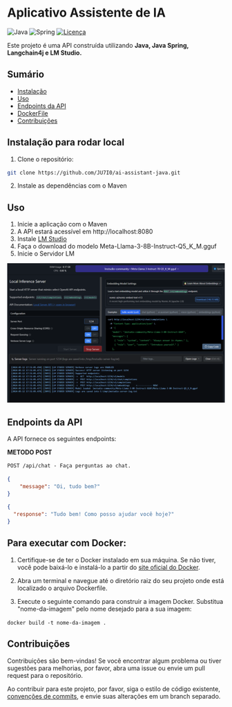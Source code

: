 # Aplicativo Assistente de IA

![Java](https://img.shields.io/badge/java-%23ED8B00.svg?style=for-the-badge&logo=openjdk&logoColor=white)
![Spring](https://img.shields.io/badge/spring-%236DB33F.svg?style=for-the-badge&logo=spring&logoColor=white)
[![Licença](https://img.shields.io/github/license/Ileriayo/markdown-badges?style=for-the-badge)](./LICENSE)

Este projeto é uma API construída utilizando **Java, Java Spring, Langchain4j e LM Studio.**

## Sumário

- [Instalação](#instalação)
- [Uso](#uso)
- [Endpoints da API](#endpoints-da-api)
- [DockerFile](#para-executar-com-Docker)
- [Contribuições](#contribuições)

## Instalação para rodar local

1. Clone o repositório:

```bash
git clone https://github.com/JU7I0/ai-assistant-java.git
```

2. Instale as dependências com o Maven

## Uso

1. Inicie a aplicação com o Maven
2. A API estará acessível em http://localhost:8080
3. Instale [LM Studio](https://lmstudio.ai/)
4. Faça o download do modelo Meta-Llama-3-8B-Instruct-Q5_K_M.gguf
5. Inicie o Servidor LM

![LM Studio](.github/llmStudio.png)

## Endpoints da API
A API fornece os seguintes endpoints:

**METODO POST**
```markdown
POST /api/chat - Faça perguntas ao chat.
```
```json
{
    "message": "Oi, tudo bem?"
}
```
```json
{
  "response": "Tudo bem! Como posso ajudar você hoje?"
}
```
## Para executar com Docker:

1. Certifique-se de ter o Docker instalado em sua máquina. Se não tiver, você pode baixá-lo e instalá-lo a partir do [site oficial do Docker](https://www.docker.com/get-started).

2. Abra um terminal e navegue até o diretório raiz do seu projeto onde está localizado o arquivo Dockerfile.

3. Execute o seguinte comando para construir a imagem Docker. Substitua "nome-da-imagem" pelo nome desejado para a sua imagem:

```docker build -t nome-da-imagem . ```

## Contribuições

Contribuições são bem-vindas! Se você encontrar algum problema ou tiver sugestões para melhorias, por favor, abra uma issue ou envie um pull request para o repositório.

Ao contribuir para este projeto, por favor, siga o estilo de código existente, [convenções de commits](https://www.conventionalcommits.org/en/v1.0.0/), e envie suas alterações em um branch separado.
